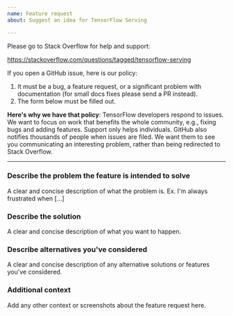 ```yaml
---
name: Feature request
about: Suggest an idea for TensorFlow Serving

---
```


Please go to Stack Overflow for help and support:

https://stackoverflow.com/questions/tagged/tensorflow-serving

If you open a GitHub issue, here is our policy:

1. It must be a bug, a feature request, or a significant problem with
documentation (for small docs fixes please send a PR instead).
2. The form below must be filled out.

**Here's why we have that policy**: TensorFlow developers respond to issues.
We want to focus on work that benefits the whole community, e.g., fixing bugs
and adding features. Support only helps individuals. GitHub also notifies
thousands of people when issues are filed. We want them to see you communicating
an interesting problem, rather than being redirected to Stack Overflow.

------------------------
### Describe the problem the feature is intended to solve
A clear and concise description of what the problem is. Ex. I'm always
frustrated when [...]

### Describe the solution
A clear and concise description of what you want to happen.

### Describe alternatives you've considered
A clear and concise description of any alternative solutions or features you've
considered.

### Additional context
Add any other context or screenshots about the feature request here.
